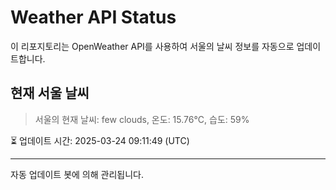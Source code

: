 
# Weather API Status

이 리포지토리는 OpenWeather API를 사용하여 서울의 날씨 정보를 자동으로 업데이트합니다.

## 현재 서울 날씨
> 서울의 현재 날씨: few clouds, 온도: 15.76°C, 습도: 59%

⏳ 업데이트 시간: 2025-03-24 09:11:49 (UTC)

---
자동 업데이트 봇에 의해 관리됩니다.
